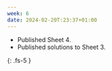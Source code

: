 ```yaml
---
week: 6
date: 2024-02-20T:23:37+01:00
---
```


- Published Sheet 4.
- Published solutions to Sheet 3.




{: .fs-5 }
